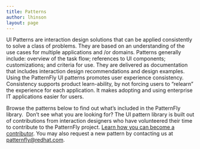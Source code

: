 ```yaml
---
title: Patterns
author: lhinson
layout: page
---
```

UI Patterns are interaction design solutions that can be applied consistently to solve a class of problems. They are based on an understanding of the use cases for multiple applications and /or domains. Patterns generally include: overview of the task flow; references to UI components; customizations; and criteria for use. They are delivered as documentation that includes interaction design recommendations and design examples. Using the PatternFly UI patterns promotes user experience consistency. Consistency supports product learn-ability, by not forcing users to “relearn” the experience for each application. It makes adopting and using enterprise IT applications easier for users.

Browse the patterns below to find out what&#8217;s included in the PatternFly library.  Don&#8217;t see what you are looking for? The UI pattern library is built out of contributions from interaction designers who have volunteered their time to contribute to the PatternFly project. [Learn how you can become a contributor][1]. You may also request a new pattern by contacting us at <patternfly@redhat.com>.

 [1]: {{site.baseurl}}contribute/
